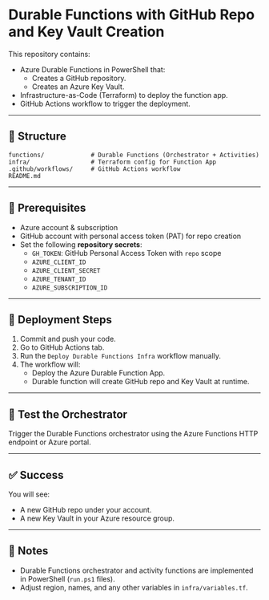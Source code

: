 # Durable Functions with GitHub Repo and Key Vault Creation

This repository contains:
- Azure Durable Functions in PowerShell that:
  - Creates a GitHub repository.
  - Creates an Azure Key Vault.
- Infrastructure-as-Code (Terraform) to deploy the function app.
- GitHub Actions workflow to trigger the deployment.

---

## 📂 Structure

```
functions/             # Durable Functions (Orchestrator + Activities)
infra/                 # Terraform config for Function App
.github/workflows/     # GitHub Actions workflow
README.md
```
---

## 🔑 Prerequisites
- Azure account & subscription
- GitHub account with personal access token (PAT) for repo creation
- Set the following **repository secrets**:
  - `GH_TOKEN`: GitHub Personal Access Token with `repo` scope
  - `AZURE_CLIENT_ID`
  - `AZURE_CLIENT_SECRET`
  - `AZURE_TENANT_ID`
  - `AZURE_SUBSCRIPTION_ID`

---

## 🚀 Deployment Steps
1. Commit and push your code.
2. Go to GitHub Actions tab.
3. Run the `Deploy Durable Functions Infra` workflow manually.
4. The workflow will:
   - Deploy the Azure Durable Function App.
   - Durable function will create GitHub repo and Key Vault at runtime.

---

## 🧪 Test the Orchestrator
Trigger the Durable Functions orchestrator using the Azure Functions HTTP endpoint or Azure portal.

---

## ✅ Success
You will see:
- A new GitHub repo under your account.
- A new Key Vault in your Azure resource group.

---

## 🧠 Notes
- Durable Functions orchestrator and activity functions are implemented in PowerShell (`run.ps1` files).
- Adjust region, names, and any other variables in `infra/variables.tf`.

